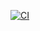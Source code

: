 [![CI](https://github.com/Hariom9991/Q4/actions/workflows/ci.yml/badge.svg)](https://github.com/Hariom9991/Q4/actions/workflows/ci.yml)
